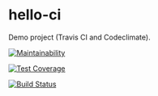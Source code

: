 # hello-ci
Demo project (Travis CI and Codeclimate).

[![Maintainability](https://api.codeclimate.com/v1/badges/613efb74e8b415becca4/maintainability)](https://codeclimate.com/github/josipherceg/hello-ci/maintainability)

[![Test Coverage](https://api.codeclimate.com/v1/badges/613efb74e8b415becca4/test_coverage)](https://codeclimate.com/github/josipherceg/hello-ci/test_coverage)

[![Build Status](https://travis-ci.org/josipherceg/hello-ci.svg?branch=master)](https://travis-ci.org/josipherceg/hello-ci)
